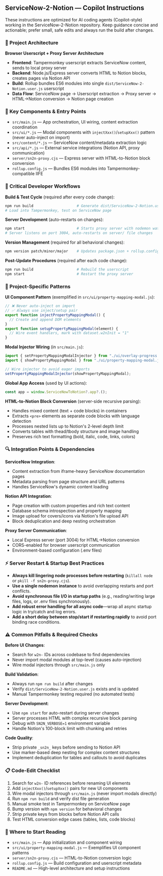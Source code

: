 ## ServiceNow-2-Notion — Copilot Instructions

These instructions are optimized for AI coding agents (Copilot-style) working in the ServiceNow-2-Notion repository. Keep guidance concise and actionable; prefer small, safe edits and always run the build after changes.

### 🎯 Project Architecture

**Browser Userscript + Proxy Server Architecture**

- **Frontend**: Tampermonkey userscript extracts ServiceNow content, sends to local proxy server
- **Backend**: Node.js/Express server converts HTML to Notion blocks, creates pages via Notion API
- **Build**: Rollup bundles ES6 modules into single `dist/ServiceNow-2-Notion.user.js` userscript
- **Data Flow**: ServiceNow page → Userscript extraction → Proxy server → HTML→Notion conversion → Notion page creation

### 📁 Key Components & Entry Points

- `src/main.js` — App orchestration, UI wiring, content extraction coordination
- `src/ui/*.js` — Modal components with `injectXxx()`/`setupXxx()` pattern (never auto-inject on import)
- `src/content/*.js` — ServiceNow content/metadata extraction logic
- `src/api/*.js` — External service integrations (Notion API, proxy communication)
- `server/sn2n-proxy.cjs` — Express server with HTML-to-Notion block conversion
- `rollup.config.js` — Bundles ES6 modules into Tampermonkey-compatible IIFE

### 🔧 Critical Developer Workflows

**Build & Test Cycle** (required after every code change):

```bash
npm run build                    # Generate dist/ServiceNow-2-Notion.user.js
# Load into Tampermonkey, test on ServiceNow page
```

**Server Development** (auto-restarts on changes):

```bash
npm start                        # Starts proxy server with nodemon watch
# Server listens on port 3004, auto-restarts on server/ file changes
```

**Version Management** (required for all behavioral changes):

```bash
npm version patch/minor/major    # Updates package.json + rollup.config.js
```

**Post-Update Procedures** (required after each code change):

```bash
npm run build                    # Rebuild the userscript
npm start                        # Restart the proxy server
```

### 🎨 Project-Specific Patterns

**UI Component Pattern** (exemplified in `src/ui/property-mapping-modal.js`):

```javascript
// ❌ Never auto-inject on import
// ✅ Always use inject/setup pair
export function injectPropertyMappingModal() {
  // Create and append DOM elements
}
export function setupPropertyMappingModal(element) {
  // Wire event handlers, mark with dataset.w2nInit = "1"
}
```

**Modal Injector Wiring** (in `src/main.js`):

```javascript
import { setPropertyMappingModalInjector } from "./ui/overlay-progress.js";
import { showPropertyMappingModal } from "./ui/property-mapping-modal.js";

// Wire injector to avoid eager imports
setPropertyMappingModalInjector(showPropertyMappingModal);
```

**Global App Access** (used by UI actions):

```javascript
const app = window.ServiceNowToNotion?.app?.();
```

**HTML-to-Notion Block Conversion** (server-side recursive parsing):

- Handles mixed content (text + code blocks) in containers
- Extracts `<pre>` elements as separate code blocks with language detection
- Processes nested lists up to Notion's 2-level depth limit
- Converts tables with thead/tbody structure and image handling
- Preserves rich text formatting (bold, italic, code, links, colors)

### 🔍 Integration Points & Dependencies

**ServiceNow Integration**:

- Content extraction from iframe-heavy ServiceNow documentation pages
- Metadata parsing from page structure and URL patterns
- Handles ServiceNow's dynamic content loading

**Notion API Integration**:

- Page creation with custom properties and rich text content
- Database schema introspection and property mapping
- Image upload for covers/icons via Notion's file upload API
- Block deduplication and deep nesting orchestration

**Proxy Server Communication**:

- Local Express server (port 3004) for HTML→Notion conversion
- CORS-enabled for browser userscript communication
- Environment-based configuration (.env files)


### ⚡️ Server Restart & Startup Best Practices

- **Always kill lingering node processes before restarting** (`killall node` or `pkill -f sn2n-proxy.cjs`).
- **Use a single nodemon instance** to avoid overlapping restarts and port conflicts.
- **Avoid synchronous file I/O in startup paths** (e.g., reading/writing large files, logs, or .env files synchronously).
- **Add robust error handling for all async code**—wrap all async startup logic in try/catch and log errors.
- **Add a short delay between stop/start if restarting rapidly** to avoid port binding race conditions.

### ⚠️ Common Pitfalls & Required Checks

**Before UI Changes**:

- Search for `w2n-` IDs across codebase to find dependencies
- Never import modal modules at top-level (causes auto-injection)
- Wire modal injectors through `src/main.js` only

**Build Validation**:

- Always run `npm run build` after changes
- Verify `dist/ServiceNow-2-Notion.user.js` exists and is updated
- Manual Tampermonkey testing required (no automated tests)

**Server Development**:

- Use `npm start` for auto-restart during server changes
- Server processes HTML with complex recursive block parsing
- Debug with `SN2N_VERBOSE=1` environment variable
- Handle Notion's 100-block limit with chunking and retries

**Code Quality**:

- Strip private `_sn2n_` keys before sending to Notion API
- Use marker-based deep nesting for complex content structures
- Implement deduplication for tables and callouts to avoid duplicates

### 📋 Code-Edit Checklist

1. Search for `w2n-` ID references before renaming UI elements
2. Add `injectXxx()`/`setupXxx()` pairs for new UI components
3. Wire modal injectors through `src/main.js` (never import modals directly)
4. Run `npm run build` and verify dist file generation
5. Manual smoke test in Tampermonkey on ServiceNow page
6. Bump version with `npm version` for behavioral changes
7. Strip private keys from blocks before Notion API calls
8. Test HTML conversion edge cases (tables, lists, code blocks)

### 🎯 Where to Start Reading

- `src/main.js` — App initialization and component wiring
- `src/ui/property-mapping-modal.js` — Exemplifies UI component patterns
- `server/sn2n-proxy.cjs` — HTML-to-Notion conversion logic
- `rollup.config.js` — Build configuration and userscript metadata
- `README.md` — High-level architecture and setup instructions

